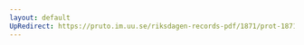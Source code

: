 ```yaml
---
layout: default
UpRedirect: https://pruto.im.uu.se/riksdagen-records-pdf/1871/prot-1871--ak--130/prot-1871--ak--130_023.pdf
---
```


